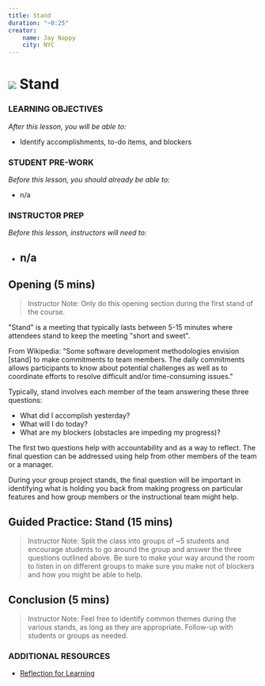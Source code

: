 ```yaml
---
title: Stand
duration: "~0:25"
creator:
    name: Jay Nappy
    city: NYC
---
```



# ![](https://ga-dash.s3.amazonaws.com/production/assets/logo-9f88ae6c9c3871690e33280fcf557f33.png) Stand

### LEARNING OBJECTIVES
*After this lesson, you will be able to:*
- Identify accomplishments, to-do items, and blockers

### STUDENT PRE-WORK
*Before this lesson, you should already be able to:*
- n/a

### INSTRUCTOR PREP
*Before this lesson, instructors will need to:*
- n/a
  ---
<a name="opening"></a>
## Opening (5 mins)

> Instructor Note:  Only do this opening section during the first stand of the course.

"Stand" is a meeting that typically lasts between 5-15 minutes where attendees stand to keep the meeting "short and sweet".

From Wikipedia: "Some software development methodologies envision [stand] to make commitments to team members. The daily commitments allows participants to know about potential challenges as well as to coordinate efforts to resolve difficult and/or time-consuming issues."

Typically, stand involves each member of the team answering these three questions:

- What did I accomplish yesterday?
- What will I do today?
- What are my blockers (obstacles are impeding my progress)?

The first two questions help with accountability and as a way to reflect.  The final question can be addressed using help from other members of the team or a manager.

During your group project stands, the final question will be important in identifying what is holding you back from making progress on particular features and how group members or the instructional team might help.

## Guided Practice: Stand (15 mins)

> Instructor Note:  Split the class into groups of ~5 students and encourage students to go around the group and answer the three questions outlined above. Be sure to make your way around the room to listen in on different groups to make sure you make not of blockers and how you might be able to help.

<a name="conclusion"></a>
## Conclusion (5 mins)

> Instructor Note: Feel free to identify common themes during the various stands, as long as they are appropriate. Follow-up with students or groups as needed. 

### ADDITIONAL RESOURCES
- [Reflection for Learning](https://sites.google.com/site/reflection4learning/why-reflect)

